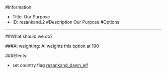 #Information
 - Title: Our Purpose
 - ID: rezankand.2
#Description
Our Purpose
#Options

___
##What should we do?

###AI weighting:
AI weights this option at 100


###Efects:<ul><li>set country flag [rezankand_dawn_elf](../flags/rezankand_dawn_elf.md)</li></ul>
